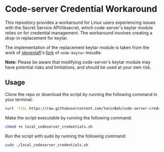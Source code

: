 # Code-server Credential Workaround

This repository provides a workaround for Linux users experiencing issues with the Secret Service API/libsecret, which code-server's keytar module relies on for credential management. The workaround involves creating a drop-in replacement for keytar.

The implementation of the replacement keytar module is taken from the work of [stevenlafl](https://github.com/stevenlafl)'s [fork](https://github.com/stevenlafl/node-keytar) of `node-keytar` moudle.

**Note:** Please be aware that modifying code-server's keytar module may have potential risks and limitations, and should be used at your own risk.

## Usage

Clone the repo or download the script by running the following command in your terminal:

```bash
curl -fsSL https://raw.githubusercontent.com/YanivBah/code-server-credential-workaround/main/local_codeserver_credentials.sh -o local_codeserver_credentials.sh
```

Make the script executable by running the following command:

```bash
chmod +x local_codeserver_credentials.sh
```

Run the script with sudo by running the following command:

```bash
sudo ./local_codeserver_credentials.sh
```
